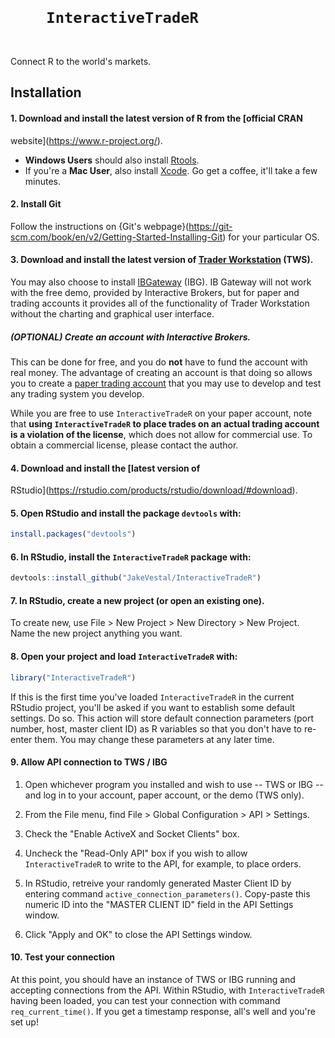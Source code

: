 
<link rel="stylesheet" type="text/css" media="all" href="extra.css"/>

<h1>
  <code id = "InteractiveTradeR-main-title">
    <span>InteractiveTrade</span><span id = "InteractiveTradeR-main-title-R">R</span>
  </code>
</h1>
<!-- badges: start -->
<!-- badges: end -->

Connect R to the world's markets.

## Installation

#### 1. Download and install the latest version of R from the [official CRAN
website](https://www.r-project.org/).
- **Windows Users** should also install
[Rtools](https://cran.r-project.org/bin/windows/Rtools/installer.html).
- If you're a **Mac User**, also install
[Xcode](https://apps.apple.com/us/app/xcode/id497799835?mt=12). Go get a coffee,
it'll take a few minutes.

#### 2. Install Git
Follow the instructions on {Git's
webpage}(https://git-scm.com/book/en/v2/Getting-Started-Installing-Git) for your
particular OS.

#### 3. Download and install the latest version of [Trader Workstation](https://www1.interactivebrokers.com/en/index.php?f=16040) (TWS).

You may also choose to install
[IBGateway](https://www1.interactivebrokers.com/en/index.php?f=16457) (IBG). IB
Gateway will not work with the free demo, provided by Interactive Brokers, but
for paper and trading accounts it provides all of the functionality of Trader
Workstation without the charting and graphical user interface.

##### (OPTIONAL) Create an account with Interactive Brokers.
This can be done for free, and you do **not** have to fund the account with real
money. The advantage of creating an account is that doing so allows you to
create a [paper trading
account](https://www.interactivebrokers.com/en/software/omnibrokers/topics/papertrader.htm)
that you may use to develop and test any trading system you develop.

While you are free to use `InteractiveTradeR` on your paper account, note that
**using `InteractiveTradeR` to place trades on an actual trading account is a
violation of the license**, which does not allow for commercial use. To obtain a
commercial license, please contact the author.

#### 4. Download and install the [latest version of
RStudio](https://rstudio.com/products/rstudio/download/#download).

#### 5. Open RStudio and install the package `devtools` with:
``` r
install.packages("devtools")
```

#### 6. In RStudio, install the `InteractiveTradeR` package with:
``` r
devtools::install_github("JakeVestal/InteractiveTradeR")
```

#### 7. In RStudio, create a new project (or open an existing one).
To create new, use File > New Project > New Directory > New Project. Name the
new project anything you want.

#### 8. Open your project and load `InteractiveTradeR` with:
``` r
library("InteractiveTradeR")
```
If this is the first time you've loaded `InteractiveTradeR` in the current
RStudio project, you'll be asked if you want to establish some default settings.
Do so. This action will store default connection parameters (port number, host,
master client ID) as R variables so that you don't have to re-enter them. You
may change these parameters at any later time.

#### 9. Allow API connection to TWS / IBG
1. Open whichever program you installed and wish to use -- TWS or IBG -- and log
in to your account, paper account, or the demo (TWS only).

2. From the File menu, find File > Global Configuration > API > Settings.

3. Check the "Enable ActiveX and Socket Clients" box.

4. Uncheck the "Read-Only API" box if you wish to allow `InteractiveTradeR` to
write to the API, for example, to place orders.

5. In RStudio, retreive your randomly generated Master Client ID by entering
command `active_connection_parameters()`. Copy-paste this numeric ID into the
"MASTER CLIENT ID" field in the API Settings window.

6. Click "Apply and OK" to close the API Settings window.

#### 10. Test your connection
At this point, you should have an instance of TWS or IBG running and accepting
connections from the API. Within RStudio, with `InteractiveTradeR` having been
loaded, you can test your connection with command `req_current_time()`. If you
get a timestamp response, all's well and you're set up!
